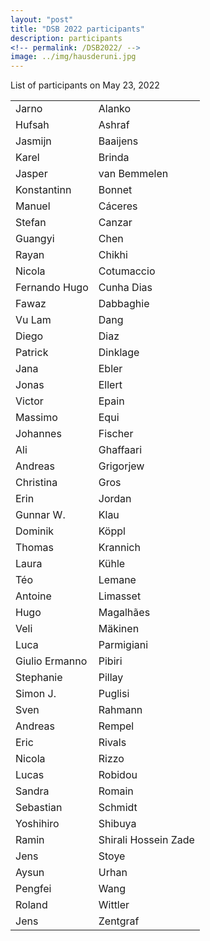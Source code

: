 ```yaml
---
layout: "post"
title: "DSB 2022 participants"
description: participants
<!-- permalink: /DSB2022/ -->
image: ../img/hausderuni.jpg
---
```


List of participants on May 23, 2022

|                |                      |
| :------------- | -------------------- |
| Jarno          | Alanko               |
| Hufsah         | Ashraf               |
| Jasmijn        | Baaijens             |
| Karel          | Brinda               |
| Jasper         | van Bemmelen         |
| Konstantinn    | Bonnet               |
| Manuel         | Cáceres              |
| Stefan         | Canzar               |
| Guangyi        | Chen                 |
| Rayan          | Chikhi               |
| Nicola         | Cotumaccio           |
| Fernando Hugo  | Cunha Dias           |
| Fawaz          | Dabbaghie            |
| Vu Lam         | Dang                 |
| Diego          | Diaz                 |
| Patrick        | Dinklage             |
| Jana           | Ebler                |
| Jonas          | Ellert               |
| Victor         | Epain                |
| Massimo        | Equi                 |
| Johannes       | Fischer              |
| Ali            | Ghaffaari            |
| Andreas        | Grigorjew            |
| Christina      | Gros                 |
| Erin           | Jordan               |
| Gunnar W.      | Klau                 |
| Dominik        | Köppl                |
| Thomas         | Krannich             |
| Laura          | Kühle                |
| Téo            | Lemane               |
| Antoine        | Limasset             |
| Hugo           | Magalhães            |
| Veli           | Mäkinen              |
| Luca           | Parmigiani           |
| Giulio Ermanno | Pibiri               |
| Stephanie      | Pillay               |
| Simon J.       | Puglisi              |
| Sven           | Rahmann              |
| Andreas        | Rempel               |
| Eric           | Rivals               |
| Nicola         | Rizzo                |
| Lucas          | Robidou              |
| Sandra         | Romain               |
| Sebastian      | Schmidt              |
| Yoshihiro      | Shibuya              |
| Ramin          | Shirali Hossein Zade |
| Jens           | Stoye                |
| Aysun          | Urhan                |
| Pengfei        | Wang                 |
| Roland         | Wittler              |
| Jens           | Zentgraf             |
